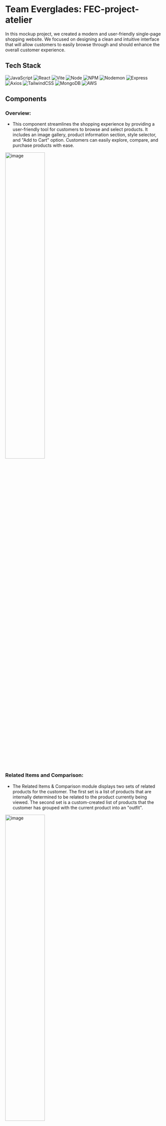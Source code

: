 # Team Everglades: FEC-project-atelier

In this mockup project, we created a modern and user-friendly single-page shopping website. We focused on designing a clean and intuitive interface that will allow customers to easily browse through and should enhance the overall customer experience.

## Tech Stack

![JavaScript](https://img.shields.io/badge/JavaScript-F7DF1E?style=for-the-badge&logo=javascript&logoColor=black)
![React](https://img.shields.io/badge/-React-61DAFB?logo=react&logoColor=white&style=for-the-badge)
![Vite](https://img.shields.io/badge/vite-%23646CFF.svg?style=for-the-badge&logo=vite&logoColor=white)
![Node](https://img.shields.io/badge/-Node-9ACD32?logo=node.js&logoColor=white&style=for-the-badge)
![NPM](https://img.shields.io/badge/NPM-%23CB3837.svg?style=for-the-badge&logo=npm&logoColor=white)
![Nodemon](https://img.shields.io/badge/NODEMON-%23323330.svg?style=for-the-badge&logo=nodemon&logoColor=%BBDEAD)
![Express](https://img.shields.io/badge/-Express-DCDCDC?logo=express&logoColor=black&style=for-the-badge)
![Axios](https://img.shields.io/badge/-Axios-671ddf?logo=axios&logoColor=black&style=for-the-badge)
![TailwindCSS](https://img.shields.io/badge/tailwindcss-%2338B2AC.svg?style=for-the-badge&logo=tailwind-css&logoColor=white)
![MongoDB](https://img.shields.io/badge/MongoDB-%234ea94b.svg?style=for-the-badge&logo=mongodb&logoColor=white)
![AWS](https://img.shields.io/badge/AWS-%23FF9900.svg?style=for-the-badge&logo=amazon-aws&logoColor=white)

## Components

### Overview:
- This component streamlines the shopping experience by providing a user-friendly tool for customers to browse and select products. It includes an image gallery, product information section, style selector, and "Add to Cart" option. Customers can easily explore, compare, and purchase products with ease.

<img src="https://i.imgur.com/PdMy3C1.png" alt="image" style="width: 50%;">

### Related Items and Comparison:
- The Related Items & Comparison module displays two sets of related products for the customer. The first set is a list of products that are internally determined to be related to the product currently being viewed. The second set is a custom-created list of products that the customer has grouped with the current product into an "outfit".

<img src="https://i.imgur.com/nhvCtsk.png" alt="image" style="width: 50%;">

### Questions and Answers:
- The Questions & Answers module enhances the customer experience by allowing them to view, search, ask, and answer questions related to the product they have selected.

<img src="https://i.imgur.com/iCIvSTy.png" alt="image" style="width: 50%;">

### Ratings and Reviews:
- The Ratings & Reviews module allows customers to view and submit reviews for the product they have selected. This component includes the ability to write new reviews, view reviews in a list, sort reviews, see rating and product breakdowns. All reviews are saved per product, and styles or variations of the product are not accounted for within the module.

<img src="https://i.imgur.com/1HTRF5m.png" alt="image" style="width: 50%;">

## Installation & Use
1. Clone repo.
```
git clone https://github.com/Team-Everglades/project-atelier.git
```
2. Install node.
```
npm install
```
3. Run server and react server.
```
npm run dev
```
4. Install all dependencies.
```
npm i -g concurrently
npm install react-share --save
npm install cloudinary
npm install react-inner-image-zoom --force
npm install -S react-image-size --force
npm install cookie-parser --force
npm install react-icons
npm i vite-plugin-compression
```
5. Setup enviornmental variables files.

6. And lastly, enjoy browsing!

## Contributors

<a href="https://github.com/Team-Everglades/project-atelier/graphs/contributors">
  <img src="https://contrib.rocks/image?repo=Team-Everglades/project-atelier" />
</a>
